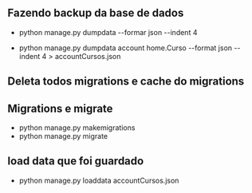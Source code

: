 ## Fazendo backup da base de dados
* python manage.py dumpdata --formar json --indent 4


* python manage.py dumpdata account home.Curso --format json --indent 4 > accountCursos.json

## Deleta todos migrations e cache do migrations

## Migrations e migrate

* python manage.py makemigrations
* python manage.py migrate

## load data que foi guardado

* python manage.py loaddata accountCursos.json 